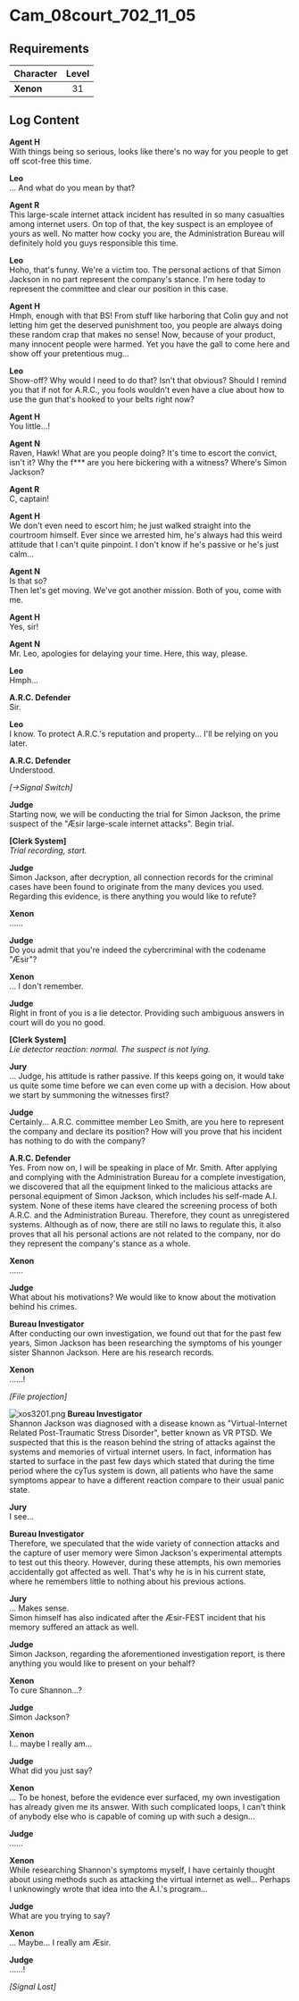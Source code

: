 # Cam_08court_702_11_05
## Requirements
|Character|Level|
|---------|:---:|
|**Xenon**| 31  |

## Log Content
**Agent H**<br>
With things being so serious, looks like there's no way for you people to get off scot\-free this time.

**Leo**<br>
... And what do you mean by that?

**Agent R**<br>
This large\-scale internet attack incident has resulted in so many casualties among internet users. On top of that, the key suspect is an employee of yours as well. No matter how cocky you are, the Administration Bureau will definitely hold you guys responsible this time.

**Leo**<br>
Hoho, that's funny. We're a victim too. The personal actions of that Simon Jackson in no part represent the company's stance. I'm here today to represent the committee and clear our position in this case.

**Agent H**<br>
Hmph, enough with that BS! From stuff like harboring that Colin guy and not letting him get the deserved punishment too, you people are always doing these random crap that makes no sense! Now, because of your product, many innocent people were harmed. Yet you have the gall to come here and show off your pretentious mug...

**Leo**<br>
Show\-off? Why would I need to do that? Isn't that obvious? Should I remind you that if not for A.R.C., you fools wouldn't even have a clue about how to use the gun that's hooked to your belts right now?

**Agent H**<br>
You little...!

**Agent N**<br>
Raven, Hawk! What are you people doing? It's time to escort the convict, isn't it? Why the f\*\*\* are you here bickering with a witness? Where's Simon Jackson?

**Agent R**<br>
C, captain!

**Agent H**<br>
We don't even need to escort him; he just walked straight into the courtroom himself. Ever since we arrested him, he's always had this weird attitude that I can't quite pinpoint. I don't know if he's passive or he's just calm...

**Agent N**<br>
Is that so?<br>
Then let's get moving. We've got another mission. Both of you, come with me.

**Agent H**<br>
Yes, sir!

**Agent N**<br>
Mr. Leo, apologies for delaying your time. Here, this way, please.

**Leo**<br>
Hmph...

**A.R.C. Defender**<br>
Sir.

**Leo**<br>
I know. To protect A.R.C.'s reputation and property... I'll be relying on you later.

**A.R.C. Defender**<br>
Understood.

*[→Signal Switch]*

**Judge**<br>
Starting now, we will be conducting the trial for Simon Jackson, the prime suspect of the "Æsir large\-scale internet attacks". Begin trial.

**[Clerk System]**<br>
*Trial recording, start.*

**Judge**<br>
Simon Jackson, after decryption, all connection records for the criminal cases have been found to originate from the many devices you used. Regarding this evidence, is there anything you would like to refute?

**Xenon**<br>
......

**Judge**<br>
Do you admit that you're indeed the cybercriminal with the codename "Æsir"?

**Xenon**<br>
... I don't remember.

**Judge**<br>
Right in front of you is a lie detector. Providing such ambiguous answers in court will do you no good.

**[Clerk System]**<br>
*Lie detector reaction: normal. The suspect is not lying.*

**Jury**<br>
... Judge, his attitude is rather passive. If this keeps going on, it would take us quite some time before we can even come up with a decision. How about we start by summoning the witnesses first?

**Judge**<br>
Certainly... A.R.C. committee member Leo Smith, are you here to represent the company and declare its position? How will you prove that his incident has nothing to do with the company?

**A.R.C. Defender**<br>
Yes. From now on, I will be speaking in place of Mr. Smith. After applying and complying with the Administration Bureau for a complete investigation, we discovered that all the equipment linked to the malicious attacks are personal equipment of Simon Jackson, which includes his self\-made A.I. system. None of these items have cleared the screening process of both A.R.C. and the Administration Bureau. Therefore, they count as unregistered systems. Although as of now, there are still no laws to regulate this, it also proves that all his personal actions are not related to the company, nor do they represent the company's stance as a whole. 

**Xenon**<br>
......

**Judge**<br>
What about his motivations? We would like to know about the motivation behind his crimes.

**Bureau Investigator**<br>
After conducting our own investigation, we found out that for the past few years, Simon Jackson has been researching the symptoms of his younger sister Shannon Jackson. Here are his research records.

**Xenon**<br>
......!

*\[File projection\]*

![xos3201.png](./attachments/xos3201.png)
**Bureau Investigator**<br>
Shannon Jackson was diagnosed with a disease known as "Virtual\-Internet Related Post\-Traumatic Stress Disorder", better known as VR PTSD. We suspected that this is the reason behind the string of attacks against the systems and memories of virtual internet users. In fact, information has started to surface in the past few days which stated that during the time period where the cyTus system is down, all patients who have the same symptoms appear to have a different reaction compare to their usual panic state.

**Jury**<br>
I see...

**Bureau Investigator**<br>
Therefore, we speculated that the wide variety of connection attacks and the capture of user memory were Simon Jackson's experimental attempts to test out this theory. However, during these attempts, his own memories accidentally got affected as well. That's why he is in his current state, where he remembers little to nothing about his previous actions.

**Jury**<br>
... Makes sense.<br>
Simon himself has also indicated after the Æsir\-FEST incident that his memory suffered an attack as well.

**Judge**<br>
Simon Jackson, regarding the aforementioned investigation report, is there anything you would like to present on your behalf?

**Xenon**<br>
To cure Shannon...?

**Judge**<br>
Simon Jackson?

**Xenon**<br>
I... maybe I really am...

**Judge**<br>
What did you just say?

**Xenon**<br>
... To be honest, before the evidence ever surfaced, my own investigation has already given me its answer. With such complicated loops, I can't think of anybody else who is capable of coming up with such a design...

**Judge**<br>
......

**Xenon**<br>
While researching Shannon's symptoms myself, I have certainly thought about using methods such as attacking the virtual internet as well... Perhaps I unknowingly wrote that idea into the A.I.'s program...

**Judge**<br>
What are you trying to say?

**Xenon**<br>
... Maybe... I really am Æsir.

**Judge**<br>
......!

*[Signal Lost]*
